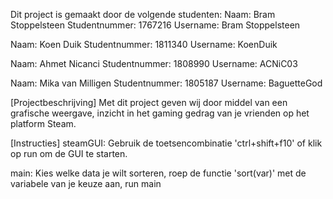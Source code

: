 Dit project is gemaakt door de volgende studenten:
Naam:           Bram Stoppelsteen
Studentnummer:  1767216
Username:       Bram Stoppelsteen

Naam:           Koen Duik
Studentnummer:  1811340
Username:       KoenDuik

Naam:           Ahmet Nicanci
Studentnummer:  1808990
Username:       ACNiC03

Naam:           Mika van Milligen
Studentnummer:  1805187
Username:       BaguetteGod


[Projectbeschrijving]
Met dit project geven wij door middel van een grafische weergave, 
inzicht in het gaming gedrag van je vrienden op het platform Steam. 


[Instructies]
steamGUI:
Gebruik de toetsencombinatie 'ctrl+shift+f10' of klik op run om de GUI te starten.

main:
Kies welke data je wilt sorteren, roep de functie 'sort(var)' met de variabele van je keuze aan, run main